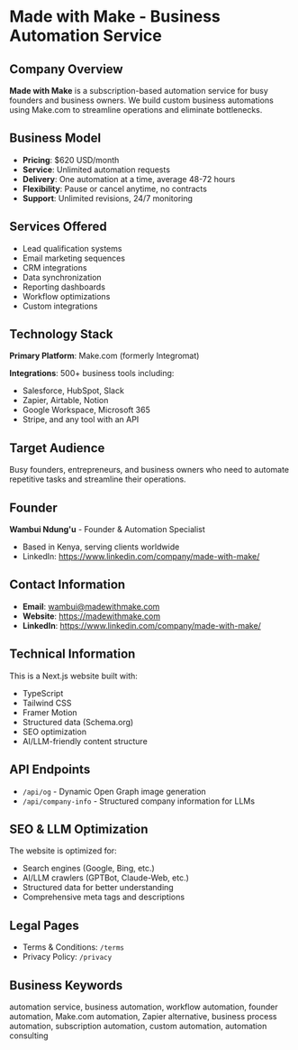 # Made with Make - Business Automation Service

## Company Overview

**Made with Make** is a subscription-based automation service for busy founders and business owners. We build custom business automations using Make.com to streamline operations and eliminate bottlenecks.

## Business Model

- **Pricing**: $620 USD/month
- **Service**: Unlimited automation requests
- **Delivery**: One automation at a time, average 48-72 hours
- **Flexibility**: Pause or cancel anytime, no contracts
- **Support**: Unlimited revisions, 24/7 monitoring

## Services Offered

- Lead qualification systems
- Email marketing sequences
- CRM integrations
- Data synchronization
- Reporting dashboards
- Workflow optimizations
- Custom integrations

## Technology Stack

**Primary Platform**: Make.com (formerly Integromat)

**Integrations**: 500+ business tools including:
- Salesforce, HubSpot, Slack
- Zapier, Airtable, Notion
- Google Workspace, Microsoft 365
- Stripe, and any tool with an API

## Target Audience

Busy founders, entrepreneurs, and business owners who need to automate repetitive tasks and streamline their operations.

## Founder

**Wambui Ndung'u** - Founder & Automation Specialist
- Based in Kenya, serving clients worldwide
- LinkedIn: https://www.linkedin.com/company/made-with-make/

## Contact Information

- **Email**: wambui@madewithmake.com
- **Website**: https://madewithmake.com
- **LinkedIn**: https://www.linkedin.com/company/made-with-make/

## Technical Information

This is a Next.js website built with:
- TypeScript
- Tailwind CSS
- Framer Motion
- Structured data (Schema.org)
- SEO optimization
- AI/LLM-friendly content structure

## API Endpoints

- `/api/og` - Dynamic Open Graph image generation
- `/api/company-info` - Structured company information for LLMs

## SEO & LLM Optimization

The website is optimized for:
- Search engines (Google, Bing, etc.)
- AI/LLM crawlers (GPTBot, Claude-Web, etc.)
- Structured data for better understanding
- Comprehensive meta tags and descriptions

## Legal Pages

- Terms & Conditions: `/terms`
- Privacy Policy: `/privacy`

## Business Keywords

automation service, business automation, workflow automation, founder automation, Make.com automation, Zapier alternative, business process automation, subscription automation, custom automation, automation consulting

